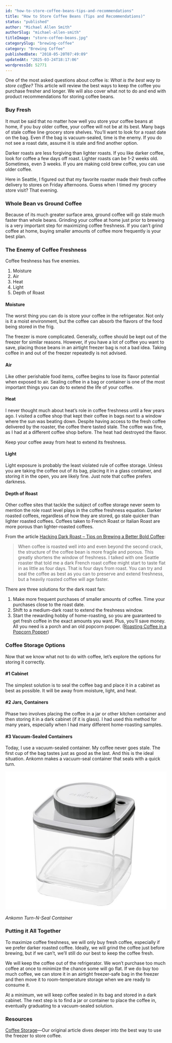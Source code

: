 ```yaml
---
id: "how-to-store-coffee-beans-tips-and-recommendations"
title: "How to Store Coffee Beans (Tips and Recommendations)"
status: "published"
author: "Michael Allen Smith"
authorSlug: "michael-allen-smith"
titleImage: "store-coffee-beans.jpg"
categorySlug: "brewing-coffee"
category: "Brewing Coffee"
publishedDate: "2018-05-20T07:49:09"
updatedAt: "2025-03-24T18:17:06"
wordpressId: 52771
---
```


One of the most asked questions about coffee is: *What is the best way to store coffee?* This article will review the best ways to keep the coffee you purchase fresher and longer. We will also cover what not to do and end with product recommendations for storing coffee beans.

### Buy Fresh

It must be said that no matter how well you store your coffee beans at home, if you buy older coffee, your coffee will not be at its best. Many bags of stale coffee line grocery store shelves. You’ll want to look for a roast date on the bag. Even if the bag is vacuum-sealed, time is the enemy. If you do not see a roast date, assume it is stale and find another option.

Darker roasts are less forgiving than lighter roasts. If you like darker coffee, look for coffee a few days off roast. Lighter roasts can be 1-2 weeks old. Sometimes, even 3 weeks. If you are making cold brew coffee, you can use older coffee.

Here in Seattle, I figured out that my favorite roaster made their fresh coffee delivery to stores on Friday afternoons. Guess when I timed my grocery store visit? That evening.

### Whole Bean vs Ground Coffee

Because of its much greater surface area, ground coffee will go stale much faster than whole beans. Grinding your coffee at home just prior to brewing is a very important step for maximizing coffee freshness. If you can’t grind coffee at home, buying smaller amounts of coffee more frequently is your best plan.

### The Enemy of Coffee Freshness

Coffee freshness has five enemies.

1.  Moisture
2.  Air
3.  Heat
4.  Light
5.  Depth of Roast

#### Moisture

The worst thing you can do is store your coffee in the refrigerator. Not only is it a moist environment, but the coffee can absorb the flavors of the food being stored in the frig.

The freezer is more complicated. Generally, coffee should be kept out of the freezer for similar reasons. However, if you have a lot of coffee you want to save, placing those beans in an airtight freezer bag is not a bad idea. Taking coffee in and out of the freezer repeatedly is not advised.

#### Air

Like other perishable food items, coffee begins to lose its flavor potential when exposed to air. Sealing coffee in a bag or container is one of the most important things you can do to extend the life of your coffee.

#### Heat

I never thought much about heat’s role in coffee freshness until a few years ago. I visited a coffee shop that kept their coffee in bags next to a window where the sun was beating down. Despite having access to the fresh coffee delivered by the roaster, the coffee there tasted stale. The coffee was fine, as I had at a different coffee shop before. The heat had destroyed the flavor.

Keep your coffee away from heat to extend its freshness.

#### Light

Light exposure is probably the least violated rule of coffee storage. Unless you are taking the coffee out of its bag, placing it in a glass container, and storing it in the open, you are likely fine. Just note that coffee prefers darkness.

#### Depth of Roast

Other coffee sites that tackle the subject of coffee storage never seem to mention the role roast level plays in the coffee freshness equation. Darker roasted coffees, regardless of how they are stored, go stale quicker than lighter roasted coffees. Coffees taken to French Roast or Italian Roast are more porous than lighter-roasted coffees.

From the article [Hacking Dark Roast – Tips on Brewing a Better Bold Coffee](/hacking-dark-roast-tips-on-brewing-a-better-bold-coffee/):

> When coffee is roasted well into and even beyond the second crack, the structure of the coffee bean is more fragile and porous. This greatly shortens the window of freshness. I talked with one Seattle roaster that told me a dark French roast coffee might start to taste flat in as little as four days. That is four days from roast. You can try and seal the coffee as best as you can to preserve and extend freshness, but a heavily roasted coffee will age faster.

There are three solutions for the dark roast fan:

1.  Make more frequent purchases of smaller amounts of coffee. Time your purchases close to the roast date.
2.  Shift to a medium-dark roast to extend the freshness window.
3.  Start the rewarding hobby of home-roasting, so you are guaranteed to get fresh coffee in the exact amounts you want. Plus, you’ll save money. All you need is a porch and an old popcorn popper. ([Roasting Coffee in a Popcorn Popper](/roasting-coffee-in-a-popcorn-popper/))

### Coffee Storage Options

Now that we know what not to do with coffee, let’s explore the options for storing it correctly.

#### #1 Cabinet

The simplest solution is to seal the coffee bag and place it in a cabinet as best as possible. It will be away from moisture, light, and heat.

#### #2 Jars, Containers

Phase two involves placing the coffee in a jar or other kitchen container and then storing it in a dark cabinet (if it is glass). I had used this method for many years, especially when I had many different home-roasting samples.

#### #3 Vacuum-Sealed Containers

Today, I use a vacuum-sealed container. My coffee never goes stale. The first cup of the bag tastes just as good as the last. And this is the ideal situation. Ankomn makes a vacuum-seal container that seals with a quick turn.

![vacuum seal coffee storage](vacuum-coffee-storage.jpg)

*Ankomn Turn-N-Seal Container*

### Putting it All Together

To maximize coffee freshness, we will only buy fresh coffee, especially if we prefer darker roasted coffee. Ideally, we will grind the coffee just before brewing, but if we can’t, we’ll still do our best to keep the coffee fresh.

We will keep the coffee out of the refrigerator. We won’t purchase too much coffee at once to minimize the chance some will go flat. If we do buy too much coffee, we can store it in an airtight freezer-safe bag in the freezer and then move it to room-temperature storage when we are ready to consume it.

At a minimum, we will keep coffee sealed in its bag and stored in a dark cabinet. The next step is to find a jar or container to place the coffee in, eventually graduating to a vacuum-sealed solution.

### Resources

[Coffee Storage](/coffee-storage/)—Our original article dives deeper into the best way to use the freezer to store coffee.
